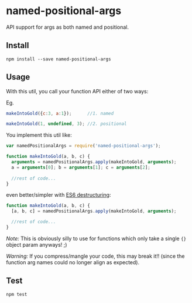 # named-positional-args

API support for args as both named and positional.

## Install

`npm install --save named-positional-args`

## Usage

With this util, you call your function API either of two ways:

Eg.

```js
makeIntoGold({c:3, a:1});      //1. named

makeIntoGold(1, undefined, 3); //2. positional
```

You implement this util like:

```js
var namedPositionalArgs = require('named-positional-args');

function makeIntoGold(a, b, c) {
  arguments = namedPositionalArgs.apply(makeIntoGold, arguments);
  a = arguments[0]; b = arguments[1]; c = arguments[2];
 
  //rest of code...
}
```

even better/simpler with [ES6 destructuring](https://babeljs.io/docs/learn-es2015/#destructuring):

```js
function makeIntoGold(a, b, c) {
  [a, b, c] = namedPositionalArgs.apply(makeIntoGold, arguments);

  //rest of code...
}
```

_Note:_ This is obviously silly to use for functions which only take a single `{}` object param anyways! ;)

_Warning:_ If you compress/mangle your code, this may break it!! (since the function arg names could no longer align as expected).

## Test

`npm test`
